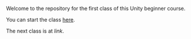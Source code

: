 Welcome to the repository for the first class of this Unity beginner course.

You can start the class [here](Class1.md).

The next class is at *link*.
